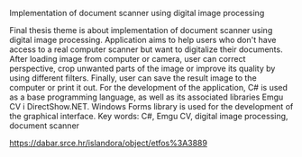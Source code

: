 Implementation of document scanner using digital image processing

Final thesis theme is about implementation of document scanner using digital image processing. Application aims to help users who don't have access to a real computer scanner but want to digitalize their documents. After loading image from computer or camera, user can correct perspective, crop unwanted parts of the image or improve its quality by using different filters. Finally, user can save the result image to the computer or print it out. For the development of the application, C# is used as a base programming language, as well as its associated libraries Emgu CV i DirectShow.NET. Windows Forms library is used for the development of the graphical interface.
Key words: C#, Emgu CV, digital image processing, document scanner


https://dabar.srce.hr/islandora/object/etfos%3A3889
